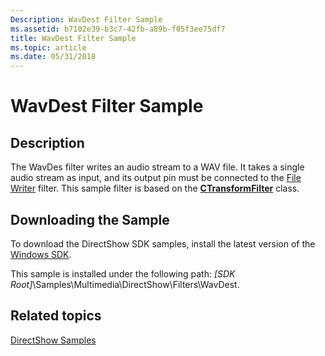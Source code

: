 ```yaml
---
Description: WavDest Filter Sample
ms.assetid: b7102e39-b3c7-42fb-a89b-f05f3ee75df7
title: WavDest Filter Sample
ms.topic: article
ms.date: 05/31/2018
---
```


# WavDest Filter Sample

## Description

The WavDes filter writes an audio stream to a WAV file. It takes a single audio stream as input, and its output pin must be connected to the [File Writer](file-writer-filter.md) filter. This sample filter is based on the [**CTransformFilter**](ctransformfilter.md) class.

## Downloading the Sample

To download the DirectShow SDK samples, install the latest version of the [Windows SDK](https://msdn.microsoft.com/windowsvista/bb980924.aspx).

This sample is installed under the following path: *\[SDK Root\]*\\Samples\\Multimedia\\DirectShow\\Filters\\WavDest.

## Related topics

<dl> <dt>

[DirectShow Samples](directshow-samples.md)
</dt> </dl>

 

 




